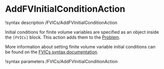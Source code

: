 # AddFVInitialConditionAction

!syntax description /FVICs/AddFVInitialConditionAction

Initial conditions for finite volume variables are specified as an object inside the `[FVICs]` block.
This action adds them to the [Problem](syntax/Problem/index.md).

More information about setting finite volume variable initial conditions can be found on the
[FVICs syntax documentation](syntax/FVICs/index.md).

!syntax parameters /FVICs/AddFVInitialConditionAction
